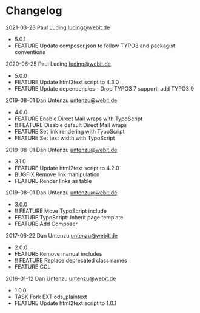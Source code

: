 # Changelog

2021-03-23 Paul Luding <luding@webit.de>
* 5.0.1
* FEATURE Update composer.json to follow TYPO3 and packagist conventions

2020-06-25 Paul Luding <luding@webit.de>
  * 5.0.0
  * FEATURE Update html2text script to 4.3.0
  * FEATURE Update dependencies - Drop TYPO3 7 support, add TYPO3 9

2019-08-01 Dan Untenzu <untenzu@webit.de>
  * 4.0.0
  * FEATURE Enable Direct Mail wraps with TypoScript
  * !! FEATURE Disable default Direct Mail wraps
  * FEATURE Set link rendering with TypoScript
  * FEATURE Set text width with TypoScript

2019-08-01 Dan Untenzu <untenzu@webit.de>
  * 3.1.0
  * FEATURE Update html2text script to 4.2.0
  * BUGFIX Remove link manipulation
  * FEATURE Render links as table

2019-08-01 Dan Untenzu <untenzu@webit.de>
  * 3.0.0
  * !! FEATURE Move TypoScript include
  * FEATURE TypoScript: Inherit page template
  * FEATURE Add Composer

2017-06-22 Dan Untenzu <untenzu@webit.de>
  * 2.0.0
  * FEATURE Remove manual includes
  * !! FEATURE Replace deprecated class names
  * FEATURE CGL

2016-01-12 Dan Untenzu <untenzu@webit.de>

  * 1.0.0
  * TASK Fork EXT:ods_plaintext
  * FEATURE Update html2text script to 1.0.1
